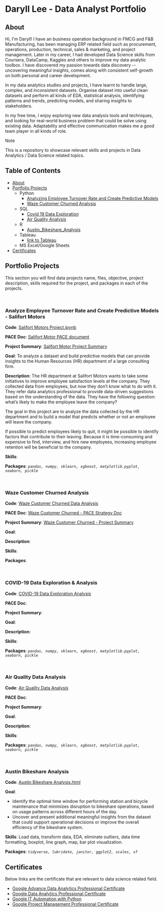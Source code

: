 # Daryll Lee - Data Analyst Portfolio

## About

Hi, I'm Daryll! I have an business operation background in FMCG and F&B Manufacturing, has been managing ERP related field such as procurement, operations, production, technical, sales & marketing, and project management. Later in my career, I had developed Data Science skills from Coursera, DataCamp, Kaggles and others to improve my data analytic toolbox. I have discovered my passion towards data discovery -- uncovering meaningful insights, comes along with consistent self-growth on both personal and career development. 

In my data analytics studies and projects, I have learnt to handle large, complex, and inconsistent datasets. Organise dataset into useful clean datasets and perform all kinds of EDA, statistical analysis, identifying patterns and trends, predicting models, and sharing insights to stakeholders.

In my free time, I enjoy exploring new data analysis tools and techniques, and looking for real-world business problem that could be solve using existing data. Adaptability and effective communication makes me a good team player in all kinds of role.

> [!NOTE] 
> This is a repository to showcase relevant skills and projects in Data Analytics / Data Science related topics.

## Table of Contents

- [About](#about)
- [Portfolio Projects](#portfolio-projects)
  - Python
    - [Analyzing Employee Turnover Rate and Create Predictive Models](#analyze-employee-turnover-rate-and-create-predictive-models-salifort-motors) 
    - [Waze Customer Churned Analysis](#waze-customer-churned-analysis)
  - SQL
    - [Covid 19 Data Exploration](#covid-19-data-exploration-&-analysis)
    - [Air Quality Analysis](#air-quality-data-analysis)
  - R
    - [Austin_Bikeshare_Analysis](#austin-bikeshare-analysis)
  - Tableau
    - [link to Tableau]()
  - MS Excel/Google Sheets
- [Certificates]()


## Portfolio Projects

This section you will find data projects name, files, objective, project description, skills required for the project, and packages in each of the projects.

<br>

### Analyze Employee Turnover Rate and Create Predictive Models - Salifort Motors

**Code**: [Salifort Motors Project.ipynb](https://github.com/Daryll05351/portfolio/blob/main/Salifort%20Motors%20Project.ipynb)

**PACE Doc**: [Salifort Motor PACE document]()

**Project Summary**: [Salifort Motor Project Summary]()

**Goal**: To analyze a dataset and build predictive models that can provide insights to the Human Resources (HR) department of a large consulting firm.

**Description**: The HR department at Salifort Motors wants to take some initiatives to improve employee satisfaction levels at the company. They collected data from employees, but now they don’t know what to do with it. They refer data analytics professional to provide data-driven suggestions based on the understanding of the data. They have the following question: what’s likely to make the employee leave the company?

The goal in this project are to analyze the data collected by the HR department and to build a model that predicts whether or not an employee will leave the company.

If possible to predict employees likely to quit, it might be possible to identify factors that contribute to their leaving. Because it is time-consuming and expensive to find, interview, and hire new employees, increasing employee retention will be beneficial to the company.

**Skills**:

**Packages**: _```pandas, numpy, sklearn, xgboost, matplotlib.pyplot, seaborn, pickle ```_

<br>

### Waze Customer Churned Analysis

**Code**: [Waze Customer Churned Data Analysis](https://github.com/Daryll05351/portfolio/blob/main/Salifort%20Motors%20Project.ipynb)

**PACE Doc**: [Waze Customer Churned - PACE Strategy Doc]()

**Project Summary**: [Waze Customer Churned - Project Summary]()

**Goal**: 

**Description**: 

**Skills**:

**Packages**: 

<br>

### COVID-19 Data Exploration & Analysis

**Code**: [COVID-19 Data Exploration Analysis](https://github.com/Daryll05351/portfolio/blob/main/COVID_portfolio_project.sql)

**PACE Doc**: []()

**Project Summary**: []()

**Goal**: 

**Description**: 

**Skills**:

**Packages**: _```pandas, numpy, sklearn, xgboost, matplotlib.pyplot, seaborn, pickle ```_

<br>

### Air Quality Data Analysis

**Code**: [Air Quality Data Analysis](https://github.com/Daryll05351/portfolio/blob/main/air_quality_project.sql)

**PACE Doc**: []()

**Project Summary**: []()

**Goal**: 

**Description**: 

**Skills**:

**Packages**: _```pandas, numpy, sklearn, xgboost, matplotlib.pyplot, seaborn, pickle ```_

<br>

### Austin Bikeshare Analysis

**Code**: [Austin Bikeshare Analysis.html](https://daryll.quarto.pub/austin-bikeshare-analysis-5fc4)

**Goal**: 
- Identify the optimal time window for performing station and bicycle maintenance that minimizes disruption to bikeshare operations, based on usage patterns across different hours of the day.
- Uncover and present additional meaningful insights from the dataset that could support operational decisions or improve the overall efficiency of the bikeshare system.

**Skills**: Load data, transform data, EDA, eliminate outliers, data time formatting, boxplot, line graph, map, bar plot visualization.

**Packages**: _```tidyverse, lubridate, janitor, ggplot2, scales, sf ```_


## Certificates

Below links are the certificate that are relevant to data science related field.
- [Google Advance Data Analytics Professional Certificate]()
- [Google Data Analytics Professional Certificate]()
- [Google IT Automation with Python]()
- [Google Project Management Professional Certificate]()

